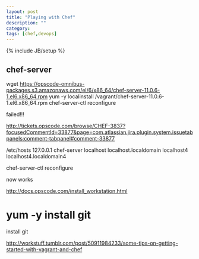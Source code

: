 ```yaml
---
layout: post
title: "Playing with Chef"
description: ""
category: 
tags: [chef,devops]
---
```

{% include JB/setup %}

## chef-server

wget https://opscode-omnibus-packages.s3.amazonaws.com/el/6/x86_64/chef-server-11.0.6-1.el6.x86_64.rpm
yum -y localinstall /vagrant/chef-server-11.0.6-1.el6.x86_64.rpm
chef-server-ctl reconfigure

failed!!!

http://tickets.opscode.com/browse/CHEF-3837?focusedCommentId=33877&page=com.atlassian.jira.plugin.system.issuetabpanels:comment-tabpanel#comment-33877

/etc/hosts
    127.0.0.1   chef-server localhost localhost.localdomain localhost4 localhost4.localdomain4

chef-server-ctl reconfigure

now works

http://docs.opscode.com/install_workstation.html


# yum -y install git

install git


http://workstuff.tumblr.com/post/50911984233/some-tips-on-getting-started-with-vagrant-and-chef



